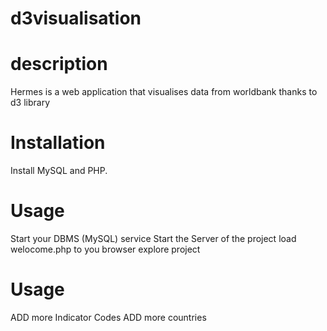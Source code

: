 # d3visualisation

# description

Hermes is a web application that visualises data from worldbank thanks to d3 library

# Installation

Install MySQL and PHP.


# Usage

Start your DBMS (MySQL) service
Start the Server of the project
load welocome.php to you browser
explore project



# Usage

ADD more Indicator Codes
ADD more countries
